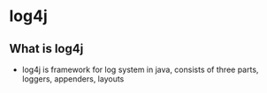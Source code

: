 # log4j
## What is log4j
* log4j is framework for log system in java, consists of three parts, loggers, appenders, layouts
